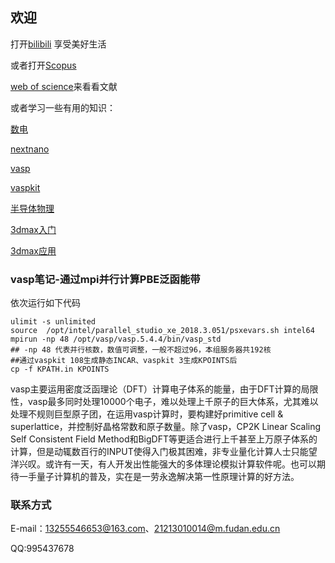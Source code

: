 ## 欢迎

打开[bilibili](https://www.bilibili.com/) 享受美好生活

或者打开[Scopus](https://www.scopus.com/search/form.uri?zone=TopNavBar&origin=resultslist&display=basic#basic)

[web of science](https://www.webofscience.com/wos/alldb/basic-search)来看看文献

或者学习一些有用的知识：

[数电](https://www.bilibili.com/video/BV18p411Z7ce?from=search&seid=15000188297364473279&spm_id_from=333.337.0.0)

[nextnano](https://www.nextnano.com/manual/getting_started.html)

[vasp](https://www.bigbrosci.com/)

[vaspkit](https://tamaswells.github.io/VASPKIT_manual/manual0.73/vaspkit-manual-0.73.html)

[半导体物理](http://mooc1.chaoxing.com/nodedetailcontroller/visitnodedetail?courseId=99784531&knowledgeId=99784645)

[3dmax入门](https://www.bilibili.com/video/BV19W411i7fG?p=1)

[3dmax应用](https://space.bilibili.com/26665449?spm_id_from=333.788.b_765f7570696e666f.1)

### vasp笔记-通过mpi并行计算PBE泛函能带

依次运行如下代码
```通过mpi并行计算PBE泛函能带
ulimit -s unlimited 
source  /opt/intel/parallel_studio_xe_2018.3.051/psxevars.sh intel64
mpirun -np 48 /opt/vasp/vasp.5.4.4/bin/vasp_std
## -np 48 代表并行核数，数值可调整，一般不超过96，本组服务器共192核
##通过vaspkit 108生成静态INCAR、vaspkit 3生成KPOINTS后
cp -f KPATH.in KPOINTS

```
vasp主要运用密度泛函理论（DFT）计算电子体系的能量，由于DFT计算的局限性，vasp最多同时处理10000个电子，难以处理上千原子的巨大体系，尤其难以处理不规则巨型原子团，在运用vasp计算时，要构建好primitive cell & superlattice，并控制好晶格常数和原子数量。除了vasp，CP2K Linear Scaling Self Consistent Field Method和BigDFT等更适合进行上千甚至上万原子体系的计算，但是动辄数百行的INPUT使得入门极其困难，非专业量化计算人士只能望洋兴叹。或许有一天，有人开发出性能强大的多体理论模拟计算软件呢。也可以期待一手量子计算机的普及，实在是一劳永逸解决第一性原理计算的好方法。


### 联系方式

E-mail：13255546653@163.com、21213010014@m.fudan.edu.cn

QQ:995437678

